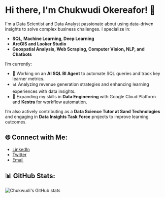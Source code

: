 # Hi there, I'm Chukwudi Okereafor! 👋  

I'm a Data Scientist and Data Analyst passionate about using data-driven insights to solve complex business challenges. I specialize in:  
- **SQL, Machine Learning, Deep Learning**  
- **ArcGIS and Looker Studio**  
- **Geospatial Analysis, Web Scraping, Computer Vision, NLP, and Chatbots**  

I’m currently:  
- 🔭 Working on an **AI SQL BI Agent** to automate SQL queries and track key learner metrics.  
- 📊 Analyzing revenue generation strategies and enhancing learning experiences with data insights.  
- 🌱 Expanding my skills in **Data Engineering** with Google Cloud Platform and **Kestra** for workflow automation.  

I’m also actively contributing as a **Data Science Tutor at Sand Technologies** and engaging in **Data Insights Task Force** projects to improve learning outcomes.  

## 🌐 Connect with Me:  
- [LinkedIn](https://www.linkedin.com/in/michael-okereafor/)  
- [Twitter](https://twitter.com)  
- [Email](mailto:mikel.okereafor@gmail.com)  

## 📊 GitHub Stats:  
![Chukwudi's GitHub stats](https://github-readme-stats.vercel.app/api?username=chuqudee&show_icons=true&theme=radical)  
